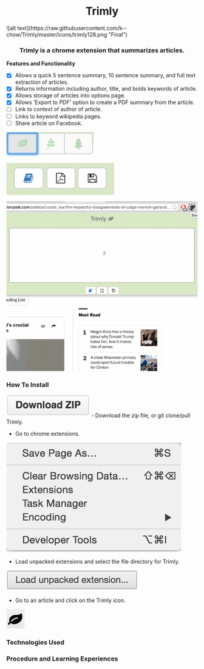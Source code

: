 <h1 align="center">Trimly</h1>
![alt text](https://raw.githubusercontent.com/k--chow/Trimly/master/icons/trimly128.png "Final")

<h3 align="center">Trimly is a chrome extension that summarizes articles.</h3>

<b>Features and Functionality</b>
<br>

- [x] Allows a quick 5 sentence summary, 10 sentence summary, and full text extraction of articles.
- [x] Returns information including author, title, and bolds keywords of article.
- [x] Allows storage of articles into options page.
- [x] Allows 'Export to PDF' option to create a PDF summary from the article.
- [ ] Link to context of author of article.
- [ ] Links to keyword wikipedia pages. 
- [ ] Share article on Facebook.

![alt text](https://raw.githubusercontent.com/k--chow/Trimly/master/icons/topbuttons.png "Final")

![alt text](https://raw.githubusercontent.com/k--chow/Trimly/master/icons/bottombuttons.png "Final")


![alt text](https://raw.githubusercontent.com/k--chow/Trimly/master/icons/trimly1.gif "Final")

<h3>How To Install</h3>
<a href="https://github.com/k--chow/Trimly/archive/master.zip"><img src="https://raw.githubusercontent.com/k--chow/Trimly/master/icons/downloadzip.png"/></a>
- Download the zip file, or git clone/pull Trimly.

- Go to chrome extensions.

<img src="https://raw.githubusercontent.com/k--chow/Trimly/master/icons/install2.png"/>

- Load unpacked extensions and select the file directory for Trimly. 

<img src="https://raw.githubusercontent.com/k--chow/Trimly/master/icons/install3.png"/>

- Go to an article and click on the Trimly icon.

<img src="https://raw.githubusercontent.com/k--chow/Trimly/master/icons/install4.png"/>

<h3>Technologies Used</h3>

<h3>Procedure and Learning Experiences</h3>
<!--
Flask - CORS
heroku python flask server
SDK easy to use Aylien
use locally
chrome storage
UI need more expertise
angular JS to load and delete data
angular is great!
data persistence
one function after another
$scope.apply
saved properly
topic search?
highlight keywords
export to pdf-->